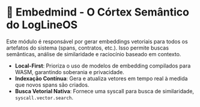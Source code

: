 # 🧠 Embedmind - O Córtex Semântico do LogLineOS

Este módulo é responsável por gerar embeddings vetoriais para todos os artefatos do sistema (spans, contratos, etc.). Isso permite buscas semânticas, análise de similaridade e raciocínio baseado em contexto.

- **Local-First**: Prioriza o uso de modelos de embedding compilados para WASM, garantindo soberania e privacidade.
- **Indexação Contínua**: Gera e atualiza vetores em tempo real à medida que novos spans são criados.
- **Busca Vetorial Nativa**: Fornece uma syscall para busca de similaridade, `syscall.vector.search`.